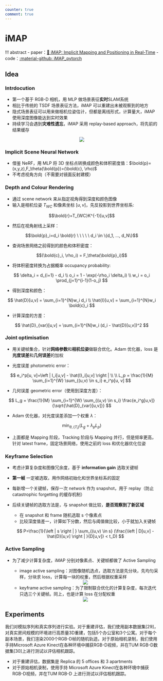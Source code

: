 ```yaml
---
counter: true
comment: true
---
```


# iMAP

!!! abstract
    - paper：[:book: iMAP: Implicit Mapping and Positioning in Real-Time](https://arxiv.org/abs/2103.12352)
    - code：[:material-github: iMAP_pytorch](https://github.com/ueda0319/iMAP_pytorch)

## Idea

### Intrdocution

- 第一个基于 RGB-D 相机，用 MLP 做场景表征**实时**SLAM系统
- 相比于传统的 TSDF 场景表征方法，iMAP 可以重建出未被观察到的地方
- 隐式场景表征可以用来做相机位姿估计，但都是离线形式，计算量大，iMAP 使用深度图像能达到实时效果
- 持续学习会遇到**灾难性遗忘**，iMAP 采用 replay-based approach，将先前的结果缓存

<center><img src="https://cdn.jsdelivr.net/gh/jujimeizuo/note@gh-pages/assets/images/cv/slam/iMAP-1.jpg"></center>

### Implicit Scene Neural Network

- 借鉴 NeRF，用 MLP 将 3D 坐标点转换成颜色和体积密度值：$\bold{p}=(x,y,z),F_\theta(\bold{p})=(\bold{c}, \rho)$
- 不考虑视角方向（不需要对镜面反射建模）

### Depth and Colour Rendering

- 通过 scene network 来从指定视角得到深度和颜色图像
- 输入是相机位姿 $T_{WC}$ 和像素坐标 $[u,v]$，先反投影到世界坐标系:

$$\bold{r}=T_{WC}K^{-1}[u,v]$$

- 然后在视角射线上采样：

$$\bold{p}_i=d_i \bold{r} \ \ \ \ \ d_i \in \{d_1, ..., d_N\}$$

- 查询场景网络之前得到的颜色和体积密度：

$$(\bold{c}_i, \rho_i) = F_\theta(\bold{p}_i)$$

- 将体积密度转换为占据概率 occupancy probability:

$$
\delta_i = d_{i+1} - d_i \\
o_i = 1 - \exp(-\rho_i \delta_i) \\
w_i = o_i \prod_{j=1}^{i-1}(1-o_j)
$$

- 得到深度和颜色：

$$
\hat{D}[u,v] = \sum_{i=1}^{N}w_i d_i \\
\hat{I}[u,v] = \sum_{i=1}^{N}w_i \bold{c}_i
$$

- 计算深度的方差：

$$
\hat{D}_{var}[u,v] = \sum_{i=1}^{N}w_i (d_i - \hat{D}[u,v])^2
$$

### Joint optimisation

- 用关键帧集合，针对**网络参数**和**相机位姿**做联合优化。Adam 优化器，loss 是**光度误差**和**几何误差**的加权

- 光度误差 photometric error：

$$
e_i^p[u, v]=\left | I_i[u,v] - \hat{I}_i[u,v] \right | \\
\\
L_p = \frac{1}{M} \sum_{i=1}^{W} \sum_{(u,v) \in s_i} e_i^p[u, v]
$$

- 几何误差 geometric error（使用到深度方差）：

$$
L_g = \frac{1}{M} \sum_{i=1}^{W} \sum_{(u,v) \in s_i} \frac{e_i^g[u,v]}{\sqrt{\hat{D}_{var}[u,v]}}
$$

- Adam 优化器，对光度误差添加一个权重 $\lambda$：

$$
\min_{\theta,\{T_i\}}(L_g + \lambda_p L_p)
$$

- 上面都是 Mapping 阶段，Tracking 阶段与 Mapping 并行，但是频率更高，针对 latest frame，固定场景网络，使用之前的 loss 和优化器优化位姿

### Keyframe Selection

- 考虑计算复杂度和图像冗余度，基于 **information gain** 选取关键帧
- **第一帧** 一定被选取，用作网络初始化和世界坐标系的固定
- 每新增一个关键帧，保存一次 network 作为 snapshot，用于 replay（防止 catastrophic forgetting 的缓存机制）
- 后续关键帧的选取方法是，与 snapshot 做比较，**是否观察到了新区域**
    - 在 snapshot 和 frame 随机选取 s 个像素点
    - 比较深度值差一，计算如下分数，然后与阈值做比较，小于就加入关键帧

    $$
    P=\frac{1}{\left | s \right | } \sum_{(u,v) \in s} (\frac{\left | D[u,v] - \hat{D}[u,v] \right | }{D[u,v]} < t_D)
    $$


### Active Sampling

- 为了减少计算复杂度，iMAP 分别对像素点、关键帧都做了 Active Sampling
    - image active sampling：对图像随机选点，选取方法是先分块，先均匀采样，分块求 loss，计算每一块的权重，然后根据权重采样

    <center><img src="https://cdn.jsdelivr.net/gh/jujimeizuo/note@gh-pages/assets/images/cv/slam/iMAP-2.jpg"></center>

    - keyframe active sampling：为了限制联合优化的计算复杂度，每次迭代只选三个关键帧。同上，也是计算 loss 在分配权重

    <center><img src="https://cdn.jsdelivr.net/gh/jujimeizuo/note@gh-pages/assets/images/cv/slam/iMAP-3.jpg"></center>

## Experiments

我们对模拟序列和真实序列进行实验。对于重建评估，我们使用副本数据集[29]，对真实房间规模的环境进行高质量3D重建，包括5个办公室和3个公寓。对于每个副本场景，我们渲染2000个RGB-D帧的随机轨迹。对于原始相机录制，我们使用手持Microsoft Azure Kinect在各种环境中捕获RGB-D视频，并在TUM RGB-D数据集[30]上进行测试以评估相机跟踪。

- 对于重建评估，数据集是 Replica 的 5 offices 和 3 apartments
- 对于原始相机录制，使用手持 Microsoft Azure Kinect在各种环境中捕获RGB-D视频，并在TUM RGB-D 上进行测试以评估相机跟踪。
